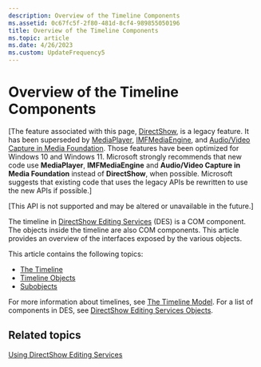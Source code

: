 ```yaml
---
description: Overview of the Timeline Components
ms.assetid: 0c67fc5f-2f80-481d-8cf4-989855050196
title: Overview of the Timeline Components
ms.topic: article
ms.date: 4/26/2023
ms.custom: UpdateFrequency5
---
```


# Overview of the Timeline Components

\[The feature associated with this page, [DirectShow](/windows/win32/directshow/directshow), is a legacy feature. It has been superseded by [MediaPlayer](/uwp/api/Windows.Media.Playback.MediaPlayer), [IMFMediaEngine](/windows/win32/api/mfmediaengine/nn-mfmediaengine-imfmediaengine), and [Audio/Video Capture in Media Foundation](windows/win32/medfound/audio-video-capture-in-media-foundation). Those features have been optimized for Windows 10 and Windows 11. Microsoft strongly recommends that new code use **MediaPlayer**, **IMFMediaEngine** and **Audio/Video Capture in Media Foundation** instead of **DirectShow**, when possible. Microsoft suggests that existing code that uses the legacy APIs be rewritten to use the new APIs if possible.\]

\[This API is not supported and may be altered or unavailable in the future.\]

The timeline in [DirectShow Editing Services](directshow-editing-services.md) (DES) is a COM component. The objects inside the timeline are also COM components. This article provides an overview of the interfaces exposed by the various objects.

This article contains the following topics:

-   [The Timeline](the-timeline.md)
-   [Timeline Objects](timeline-objects.md)
-   [Subobjects](subobjects.md)

For more information about timelines, see [The Timeline Model](the-timeline-model.md). For a list of components in DES, see [DirectShow Editing Services Objects](directshow-editing-services-objects.md).

## Related topics

<dl> <dt>

[Using DirectShow Editing Services](using-directshow-editing-services.md)
</dt> </dl>

 

 



